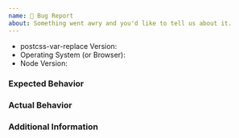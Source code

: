 ```yaml
---
name: 🐞 Bug Report
about: Something went awry and you'd like to tell us about it.
---
```


<!--
  ⚡️ katchow! We 💛 issues.

  🚨 Your issue will be CLOSED if:
     - This template is removed
     - Parts of this template are removed

  ❤️ postcss-var-replace? Please consider sponsoring our maintainers or telling others about us!
-->

- postcss-var-replace Version:
- Operating System (or Browser):
- Node Version:

### Expected Behavior

### Actual Behavior

### Additional Information

<!--
  Most issues can be expressed or demonstrated through StackBlitz or a repository.
  However, the situation may arise where some small code snippets also need to
  be provided. In that situation, please add your code below using
  Fenced Code Blocks (https://help.github.com/articles/creating-and-highlighting-code-blocks/)
-->
